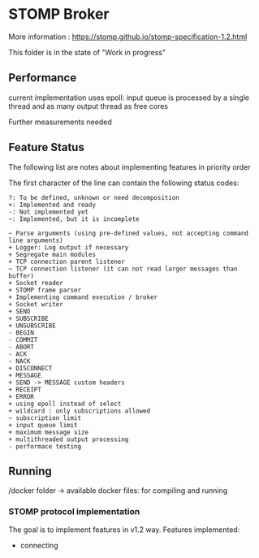 STOMP Broker
============

More information : https://stomp.github.io/stomp-specification-1.2.html

This folder is in the state of "Work in progress"

Performance
-----------

current implementation uses epoll:
input queue is processed by a single thread
and as many output thread as free cores

Further measurements needed


Feature Status
--------------

The following list are notes about implementing features in priority order

The first character of the line can contain the following status codes:

```
?: To be defined, unknown or need decomposition
+: Implemented and ready
-: Not implemented yet
~: Implemented, but it is incomplete
```


```
~ Parse arguments (using pre-defined values, not accepting command line arguments)
+ Logger: Log output if necessary
+ Segregate main modules
+ TCP connection parent listener
~ TCP connection listener (it can not read larger messages than buffer)
+ Socket reader
+ STOMP frame parser
+ Implementing command execution / broker
+ Socket writer
+ SEND
+ SUBSCRIBE
+ UNSUBSCRIBE
- BEGIN
- COMMIT
- ABORT
- ACK
- NACK
+ DISCONNECT
+ MESSAGE
+ SEND -> MESSAGE custom headers
+ RECEIPT
+ ERROR
+ using epoll instead of select
+ wildcard : only subscriptions allowed
~ subscription limit
+ input queue limit
+ maximum message size
+ multithreaded output processing
- performace testing
```

Running
-------

/docker folder -> available docker files: for compiling and running

### STOMP protocol implementation

The goal is to implement features in v1.2 way.
Features implemented:

- connecting

